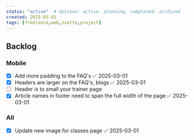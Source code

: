 ```yaml
---
status: "active"  # Options: active, planning, completed, archived
created: 2025-03-01
tags: [freelance,web,svelte,project]
---
```


## Backlog

### Mobile
- [x] Add more padding to the FAQ's ✅ 2025-03-01
- [x] Headers are larger on the FAQ's, blogs ✅ 2025-03-01
- [ ] Header is to small your trainer page
- [x] Article names in footer need to span the full width of the page ✅ 2025-03-01

### All
- [x] Update new image for classes page ✅ 2025-03-01